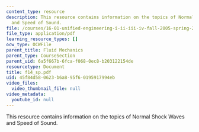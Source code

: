 ```yaml
---
content_type: resource
description: This resource contains information on the topics of Normal Shock Waves
  and Speed of Sound.
file: /courses/16-01-unified-engineering-i-ii-iii-iv-fall-2005-spring-2006/45f84d580623b6a895f60195917994eb_f14_sp.pdf
file_type: application/pdf
learning_resource_types: []
ocw_type: OCWFile
parent_title: Fluid Mechanics
parent_type: CourseSection
parent_uid: 6a5f667b-6fca-f068-0ec8-b203122154de
resourcetype: Document
title: f14_sp.pdf
uid: 45f84d58-0623-b6a8-95f6-0195917994eb
video_files:
  video_thumbnail_file: null
video_metadata:
  youtube_id: null
---
```

This resource contains information on the topics of Normal Shock Waves and Speed of Sound.

